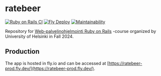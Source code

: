 # ratebeer

[![Ruby on Rails CI](https://github.com/LeeviHalme/ratebeer/actions/workflows/rubyonrails.yml/badge.svg)](https://github.com/LeeviHalme/ratebeer/actions/workflows/rubyonrails.yml)
[![Fly Deploy](https://github.com/LeeviHalme/ratebeer/actions/workflows/fly-deploy.yml/badge.svg)](https://github.com/LeeviHalme/ratebeer/actions/workflows/fly-deploy.yml)
[![Maintainability](https://api.codeclimate.com/v1/badges/61c2acfc2d242012d124/maintainability)](https://codeclimate.com/github/LeeviHalme/ratebeer/maintainability)

Repository for [Web-palvelinohjelmointi Ruby on Rails](https://github.com/mluukkai/WebPalvelinohjelmointi2023/) -course organized by University of Helsinki in Fall 2024.

## Production

The app is hosted in fly.io and can be accessed at [https://ratebeer-prod.fly.dev/](https://ratebeer-prod.fly.dev/).
